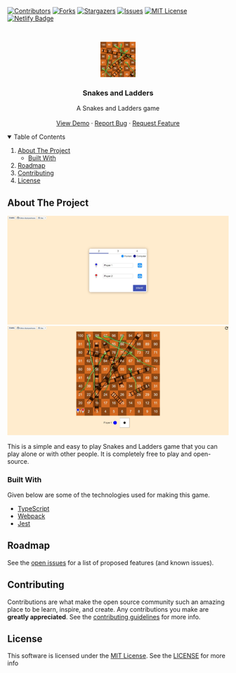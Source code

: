 <!-- PROJECT SHIELDS -->
<!--
*** I'm using markdown "reference style" links for readability.
*** Reference links are enclosed in brackets [ ] instead of parentheses ( ).
*** See the bottom of this document for the declaration of the reference variables
*** for contributors-url, forks-url, etc. This is an optional, concise syntax you may use.
*** https://www.markdownguide.org/basic-syntax/#reference-style-links
-->

[![Contributors][contributors-shield]][contributors-url]
[![Forks][forks-shield]][forks-url]
[![Stargazers][stars-shield]][stars-url]
[![Issues][issues-shield]][issues-url]
[![MIT License][license-shield]][license-url]
[![Netlify Badge][netlify-shield]][netlify-deploy-url]

<!-- PROJECT LOGO -->
<br />
<p align="center">
  <a href="https://github.com/priyanshurav/snakes-and-ladders-game">
    <img src="images/logo.png" alt="Logo" width="80" height="80">
  </a>

  <h3 align="center">Snakes and Ladders</h3>

  <p align="center">
    A Snakes and Ladders game
    <br />
    <br />
    <a href="https://snakes-and-ladders.netlify.app/">View Demo</a>
    ·
    <a href="https://github.com/priyanshurav/snakes-and-ladders-game/issues">Report Bug</a>
    ·
    <a href="https://github.com/priyanshurav/snakes-and-ladders-game/issues">Request Feature</a>
  </p>
</p>

<!-- TABLE OF CONTENTS -->
<details open="open">
  <summary>Table of Contents</summary>
  <ol>
    <li>
      <a href="#about-the-project">About The Project</a>
      <ul>
        <li><a href="#built-with">Built With</a></li>
      </ul>
    </li>
    <li><a href="#roadmap">Roadmap</a></li>
    <li><a href="#contributing">Contributing</a></li>
    <li><a href="#license">License</a></li>
  </ol>
</details>

<!-- ABOUT THE PROJECT -->

## About The Project

[![Screenshot 1](images/screenshot-1.jpeg)](https://snakes-and-ladders.netlify.app/)
[![Screenshot 2](images/screenshot-2.jpeg)](https://snakes-and-ladders.netlify.app/)

This is a simple and easy to play Snakes and Ladders game that you can play alone or with other people. It is completely free to play and open-source.

### Built With

Given below are some of the technologies used for making this game.

- [TypeScript](https://www.typescriptlang.org/)
- [Webpack](https://webpack.js.org/)
- [Jest](https://jestjs.io/)

<!-- ROADMAP -->

## Roadmap

See the [open issues](https://github.com/priyanshurav/snakes-and-ladders-game/issues) for a list of proposed features (and known issues).

<!-- CONTRIBUTING -->

## Contributing

Contributions are what make the open source community such an amazing place to be learn, inspire, and create. Any contributions you make are **greatly appreciated**. See the [contributing guidelines](https://github.com/priyanshurav/snakes-and-ladders-game/blob/main/CONTRIBUTING.md) for more info.

<!-- LICENSE -->

## License

This software is licensed under the [MIT License](https://choosealicense.com/licenses/mit/). See the [LICENSE](https://github.com/priyanshurav/snakes-and-ladders-game/blob/main/LICENSE) for more info

<!-- MARKDOWN LINKS & IMAGES -->
<!-- https://www.markdownguide.org/basic-syntax/#reference-style-links -->

[contributors-shield]: https://img.shields.io/github/contributors/priyanshurav/snakes-and-ladders-game.svg?style=for-the-badge&color=green
[contributors-url]: https://github.com/priyanshurav/snakes-and-ladders-game/graphs/contributors
[forks-shield]: https://img.shields.io/github/forks/priyanshurav/snakes-and-ladders-game.svg?style=for-the-badge
[forks-url]: https://github.com/priyanshurav/snakes-and-ladders-game/network/members
[stars-shield]: https://img.shields.io/github/stars/priyanshurav/snakes-and-ladders-game.svg?style=for-the-badge
[stars-url]: https://github.com/priyanshurav/snakes-and-ladders-game/stargazers
[issues-shield]: https://img.shields.io/github/issues/priyanshurav/snakes-and-ladders-game.svg?style=for-the-badge
[issues-url]: https://github.com/priyanshurav/snakes-and-ladders-game/issues
[license-shield]: https://img.shields.io/github/license/priyanshurav/snakes-and-ladders-game.svg?style=for-the-badge
[license-url]: https://github.com/priyanshurav/snakes-and-ladders-game/blob/main/LICENSE
[netlify-shield]: https://img.shields.io/netlify/3d383dfb-9561-47da-8844-f35b5cfb455f?logo=netlify&style=for-the-badge
[netlify-deploy-url]: https://app.netlify.com/sites/snakes-and-ladders/deploys

